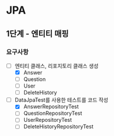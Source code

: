# JPA

## 1단계 - 엔티티 매핑
### 요구사항
- [ ] 엔티티 클래스, 리포지토리 클래스 생성
  - [x] Answer
  - [ ] Question
  - [ ] User
  - [ ] DeleteHistory
- [ ] DataJpaTest를 사용한 테스트를 코드 작성
  - [x] AnswerRepositoryTest
  - [ ] QuestionRepositoryTest
  - [ ] UserRepositoryTest
  - [ ] DeleteHistoryRepositoryTest
